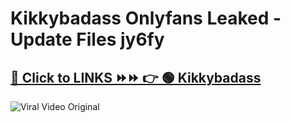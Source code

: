 
 # Kikkybadass Onlyfans Leaked - Update Files jy6fy

## <h2><a href="https://clipsfans.com/Kikkybadass&ref=git">🔗 Click to LINKS ⏩⏩ 👉 🟢 Kikkybadass </a></h2>

<a href="https://clipsfans.com/Kikkybadass&ref=git" rel="nofollow" data-target="animated-image.originalLink"><img src="https://i.ibb.co.com/xMMVF88/686577567.gif" alt="Viral Video Original" style="max-width: 100%; display: inline-block;" data-target="animated-image.originalImage"></a>

